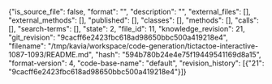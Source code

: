 {"is_source_file": false, "format": "", "description": "", "external_files": [], "external_methods": [], "published": [], "classes": [], "methods": [], "calls": [], "search-terms": [], "state": 2, "file_id": 11, "knowledge_revision": 21, "git_revision": "9cacff6e2423fbc618ad98650bbc500a419218e4", "filename": "/tmp/kavia/workspace/code-generation/tictactoe-interactive-1087-1093/README.md", "hash": "594b780b24e4e75f19449541169d8a15", "format-version": 4, "code-base-name": "default", "revision_history": [{"21": "9cacff6e2423fbc618ad98650bbc500a419218e4"}]}